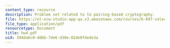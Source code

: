 ```yaml
---
content_type: resource
description: Problem set related to to pairing-based cryptography.
file: https://ol-ocw-studio-app-qa.s3.amazonaws.com/courses/6-897-selected-topics-in-cryptography-spring-2004/394da6c040bb7de6d30e02de0fdede3a_hw4.pdf
file_type: application/pdf
resourcetype: Document
title: hw4.pdf
uid: 394da6c0-40bb-7de6-d30e-02de0fdede3a
---
```

